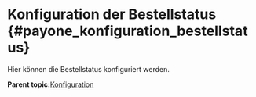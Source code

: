 # Konfiguration der Bestellstatus {#payone_konfiguration_bestellstatus}

Hier können die Bestellstatus konfiguriert werden.

**Parent topic:**[Konfiguration](7_2_3_10_2_Konfiguration.md)

